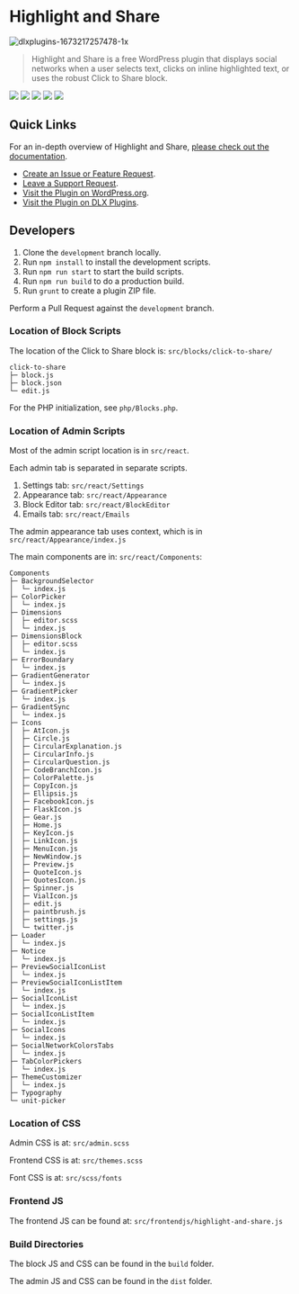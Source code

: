 # Highlight and Share

![dlxplugins-1673217257478-1x](https://user-images.githubusercontent.com/636521/211222507-1b95d00e-e7bb-489c-9684-2ee01e61094f.jpeg)

> Highlight and Share is a free WordPress plugin that displays social networks when a user selects text, clicks on inline highlighted text, or uses the robust Click to Share block.

<img src="https://img.shields.io/badge/node-18.12.1-green" /> <img src="https://img.shields.io/badge/NPM-8.19.2-blue" /> <img src="https://img.shields.io/badge/Webpack-5.74.0-orange" /> <img src="https://img.shields.io/badge/webpack--cli-4.10.0-orange" /> <img src="https://img.shields.io/badge/%40wordpress%2Fscripts-%5E23.3.0-green" />

## Quick Links

For an in-depth overview of Highlight and Share, <a href="https://has.dlxplugins.com/">please check out the documentation</a>.

* <a href="https://github.com/DLXPlugins/highlight-and-share/issues/new">Create an Issue or Feature Request</a>.
* <a href="https://dlxplugins.com/support/">Leave a Support Request</a>.
* <a href="https://wordpress.org/plugins/highlight-and-share/">Visit the Plugin on WordPress.org</a>.
* <a href="https://dlxplugins.com/plugins/highlight-and-share/">Visit the Plugin on DLX Plugins</a>.

## Developers

1. Clone the `development` branch locally.
2. Run `npm install` to install the development scripts.
3. Run `npm run start` to start the build scripts.
4. Run `npm run build` to do a production build.
5. Run `grunt` to create a plugin ZIP file.

Perform a Pull Request against the `development` branch.

### Location of Block Scripts

The location of the Click to Share block is: `src/blocks/click-to-share/`

```
click-to-share  
├─ block.js     
├─ block.json   
└─ edit.js      
```

For the PHP initialization, see `php/Blocks.php`.

### Location of Admin Scripts

Most of the admin script location is in `src/react`.

Each admin tab is separated in separate scripts.

1. Settings tab: `src/react/Settings`
2. Appearance tab: `src/react/Appearance`
3. Block Editor tab: `src/react/BlockEditor`
4. Emails tab: `src/react/Emails`

The admin appearance tab uses context, which is in `src/react/Appearance/index.js`

The main components are in: `src/react/Components`:

```
Components                    
├─ BackgroundSelector         
│  └─ index.js                
├─ ColorPicker                
│  └─ index.js                
├─ Dimensions                 
│  ├─ editor.scss             
│  └─ index.js                
├─ DimensionsBlock            
│  ├─ editor.scss             
│  └─ index.js                
├─ ErrorBoundary              
│  └─ index.js                
├─ GradientGenerator          
│  └─ index.js                
├─ GradientPicker             
│  └─ index.js                
├─ GradientSync               
│  └─ index.js                
├─ Icons                      
│  ├─ AtIcon.js               
│  ├─ Circle.js               
│  ├─ CircularExplanation.js  
│  ├─ CircularInfo.js         
│  ├─ CircularQuestion.js     
│  ├─ CodeBranchIcon.js       
│  ├─ ColorPalette.js         
│  ├─ CopyIcon.js             
│  ├─ Ellipsis.js             
│  ├─ FacebookIcon.js         
│  ├─ FlaskIcon.js            
│  ├─ Gear.js                 
│  ├─ Home.js                 
│  ├─ KeyIcon.js              
│  ├─ LinkIcon.js             
│  ├─ MenuIcon.js             
│  ├─ NewWindow.js            
│  ├─ Preview.js              
│  ├─ QuoteIcon.js            
│  ├─ QuotesIcon.js           
│  ├─ Spinner.js              
│  ├─ VialIcon.js             
│  ├─ edit.js                 
│  ├─ paintbrush.js           
│  ├─ settings.js             
│  └─ twitter.js              
├─ Loader                     
│  └─ index.js                
├─ Notice                     
│  └─ index.js                
├─ PreviewSocialIconList      
│  └─ index.js                
├─ PreviewSocialIconListItem  
│  └─ index.js                
├─ SocialIconList             
│  └─ index.js                
├─ SocialIconListItem         
│  └─ index.js                
├─ SocialIcons                
│  └─ index.js                
├─ SocialNetworkColorsTabs    
│  └─ index.js                
├─ TabColorPickers            
│  └─ index.js                
├─ ThemeCustomizer            
│  └─ index.js                
├─ Typography                 
└─ unit-picker                

```

### Location of CSS

Admin CSS is at: `src/admin.scss`

Frontend CSS is at: `src/themes.scss`

Font CSS is at: `src/scss/fonts`

### Frontend JS

The frontend JS can be found at: `src/frontendjs/highlight-and-share.js`

### Build Directories

The block JS and CSS can be found in the `build` folder.

The admin JS and CSS can be found in the `dist` folder.

